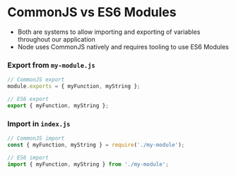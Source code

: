 # CommonJS vs ES6 Modules

* Both are systems to allow importing and exporting of variables throughout our application
* Node uses CommonJS natively and requires tooling to use ES6 Modules

### Export from `my-module.js`
```javascript
// CommonJS export
module.exports = { myFunction, myString };

// ES6 export
export { myFunction, myString };
```

### Import in `index.js`
```javascript
// CommonJS import
const { myFunction, myString } = require('./my-module');

// ES6 import
import { myFunction, myString } from './my-module';
```
